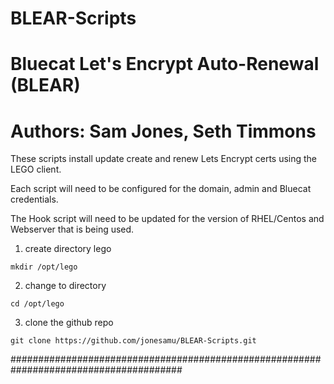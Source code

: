 # BLEAR-Scripts
# Bluecat Let's Encrypt Auto-Renewal (BLEAR)
# Authors: Sam Jones, Seth Timmons

These scripts install update create and renew Lets Encrypt certs using the LEGO client.

Each script will need to be configured for the domain, admin and Bluecat credentials.

The Hook script will need to be updated for the version of RHEL/Centos and Webserver that is being used.

1. create directory lego 

```mkdir /opt/lego```

2. change to directory

```cd /opt/lego```

3. clone the github repo 

```git clone https://github.com/jonesamu/BLEAR-Scripts.git```


#######################################################################################

